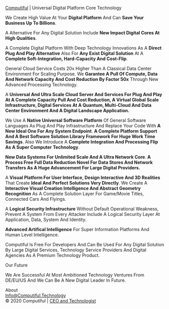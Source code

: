 
<a target="_blank" href="http://Computiful.Technology">Computiful</a> | Universal Digital Platform Core Technology

<div id="content">
<p>
We Create High Value At Your <b>Digital Platform</b> And Can <b>Save Your Business Up To Billions</b>.
</p><p>
A Alternative For Any Digital Solution Include <b>New Impact Digital Cores At High Qualities</b>.
</p><p>
A Complete Digital Platform With Deep Technology Innovations As A <b>Direct Plug And Play Alternative</b> Also For <b>Any Exist Digital Solution</b> At A <b>Complete Soft-Integration, Hard-Capacity And Cost-Flip</b>.
</p><p>
General Cloud Service Costs 20x Higher Than A Classical Data Center Environment For Scaling Purpose.
We <b>Garantee A Pull Of Compute, Data And Network Capacity And Cost Reduction By Factor 50x</b> Through New Advanced Processing Technology.</b>
</p><p>
A <b>Universal And Ultra Scale Cloud Server And Services For Plug And Play At A Complete Capacity Pull And Cost Reduction,
A Virtual Global Scale Infrastructure,
Digital Services At A Quantum, Multi-Cloud And Data Center Environment And A Digital Landscape Application.</b>
</p><p>
We Use A <b>Native Universal Software Platform</b> Of General Software Languages As Plug And Play Infrastructure And Replace Your Code With <b>A New Ideal One For Any System Endpoint</b>.
<b>A Complete Platform Support And A Best Software Solution Library Framework For Huge Work Time Savings</b>. Also We Introduce A <b>Complete Integration And Processing Flip As A Super Computer Technology</b>.
</p><p>
<b>New Data Systems For Unlimited Scale And A Ultra Network Core</b>.
<b>A Process Free Full Data Reduction Novel For Data Stores And Network Transfers As A Huge Advancement For Large Digital Providers.</b>
</p><p>
A <b>Visual Platform For User Interface, Design Interactive And 3D Realities</b> That Create <b>Ideal And Perfect Solutions Very Directly</b>. We Create A <b>Interactive Visual Creation Intelligence And Abstract Geometry Recognition</b> As A Complete Solution Layer For Game/Movie Titles, Connected Cars And Flyings.
</p><p>
A <b>Logical Security Infrastructure</b> Without Default Operational Weakness, Prevent A System From Every Attacker Include A Logical Security Layer At Application, Data, System And Identity.
</p><p>
<b>Advanced Artifical Intelligence</b> For Super Information Platforms And Human Level Intelligence. 
</p><p>
Computiful Is Free For Developers And Can Be Used For Any Digital Solution By Large Digital Services, Technology Service Providers And Digital Agencies As A Premium Technology Product.
</p>
<div class="header">Our Future</div>
<p>
We Are Successful At Most Ambitioned Technology Ventures From DE/EU/US And We Can Be A New Digital Leader In Future.
</p>
<div class="header">About</div>
<a class="mail" href="mailto:Info@Computiful.Technology">Info@Computiful.Technology</a>
<div>
<a target="_blank" href="https://www.linkedin.com/company/computiful/" class="social linkedin" style="margin-right:0.66em;"></a>
<a target="_blank" href="https://www.facebook.com/computiful.technology/" class="social facebook"></a>
</div>
<div class="copy">© 2020 Computiful | <a class="founder" href="https://linkedin.com/in/ms84/">CEO and Technologist</a></div>
</div>
</div>


